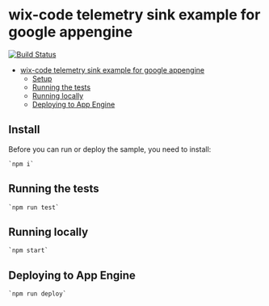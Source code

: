 # wix-code telemetry sink example for google appengine

[![Build Status](https://travis-ci.com/wix-incubator/wix-telemetry-appengine.svg?branch=master)](https://travis-ci.com/wix-incubator/wix-telemetry-appengine)

- [wix-code telemetry sink example for google appengine](#wix-code-telemetry-sink-example-for-google-appengine)
  - [Setup](#setup)
  - [Running the tests](#running-the-tests)
  - [Running locally](#running-locally)
  - [Deploying to App Engine](#deploying-to-app-engine)


## Install

Before you can run or deploy the sample, you need to install:

    `npm i`

## Running the tests

    `npm run test`
    
## Running locally
    
    `npm start`

## Deploying to App Engine

    `npm run deploy`
